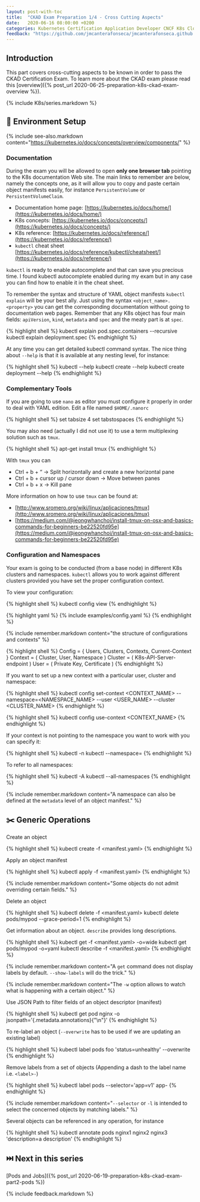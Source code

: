 ```yaml
---
layout: post-with-toc
title:  "CKAD Exam Preparation 1/4 - Cross Cutting Aspects"
date:   2020-06-16 08:00:00 +0200
categories: Kubernetes Certification Application Developer CNCF K8s Cloud Native Computing CKAD Linux Foundation
feedback: "https://github.com/jmcanterafonseca/jmcanterafonseca.github.io/issues/1"
---
```


## Introduction

This part covers cross-cutting aspects to be known in order to pass the CKAD Certification Exam. To learn more about the CKAD exam  please read this [overview]({% post_url 2020-06-25-preparation-k8s-ckad-exam-overview %}).

{% include K8s/series.markdown %}

## 🧭 Environment Setup

{% include see-also.markdown content="https://kubernetes.io/docs/concepts/overview/components/" %}

### Documentation 

During the exam you will be allowed to open **only one browser tab** pointing to the K8s documentation Web site. 
The main links to remember are below, namely the concepts one, as it will allow you to copy and paste certain
object manifests easily, for instance `PersistentVolume` or `PersistentVolumeClaim`. 

* Documentation home page: [https://kubernetes.io/docs/home/](https://kubernetes.io/docs/home/)
* K8s concepts: [https://kubernetes.io/docs/concepts/](https://kubernetes.io/docs/concepts/)
* K8s reference: [https://kubernetes.io/docs/reference/](https://kubernetes.io/docs/reference/)
* `kubectl` cheat sheet [https://kubernetes.io/docs/reference/kubectl/cheatsheet/](https://kubernetes.io/docs/reference/)

`kubectl` is ready to enable autocomplete and that can save you precious time. I found kubectl autocomplete enabled during my exam but in any case you can find how to enable it in the cheat sheet. 

To remember the syntax and structure of YAML object manifests `kubectl explain` will be your best ally. 
Just using the syntax `<object_name>.<property>` you can get the corresponding documentation without going
to documentation web pages. Remember that any K8s object has four main fields: `apiVersion`, `kind`, `metadata` and `spec` and the meaty part is at `spec`. 

{% highlight shell %}
kubectl explain pod.spec.containers --recursive
kubectl explain deployment.spec
{% endhighlight %}

At any time you can get detailed kubectl command syntax. The nice thing about `--help` is
that it is available at any nesting level, for instance:

{% highlight shell %}
kubectl --help
kubectl create --help
kubectl create deployment --help
{% endhighlight %}

### Complementary Tools
If you are going to use `nano` as editor you must configure it properly in order to deal with YAML edition. Edit a file named `$HOME/.nanorc`

{% highlight shell %}
set tabsize 4
set tabstospaces
{% endhighlight %}

You may also need (actually I did not use it) to use a term multiplexing solution such as `tmux`.

{% highlight shell %}
apt-get install tmux
{% endhighlight %}

With `tmux` you can 

* Ctrl + b + “ → Split horizontally and create a new horizontal pane
* Ctrl + b + cursor up / cursor down → Move between panes
* Ctrl + b + x → Kill pane

More information on how to use `tmux` can be found at:

* [http://www.sromero.org/wiki/linux/aplicaciones/tmux](http://www.sromero.org/wiki/linux/aplicaciones/tmux)
* [https://medium.com/@jeongwhanchoi/install-tmux-on-osx-and-basics-commands-for-beginners-be22520fd95e](https://medium.com/@jeongwhanchoi/install-tmux-on-osx-and-basics-commands-for-beginners-be22520fd95e)

### Configuration and Namespaces
Your exam is going to be conducted (from a base node) in different K8s clusters and namespaces. 
`kubectl` allows you to work against different clusters provided you have set the proper configuration context. 

To view your configuration: 

{% highlight shell %}
kubectl config view
{% endhighlight %}

{% highlight yaml %}
{% include examples/config.yaml %}
{% endhighlight %}

{% include remember.markdown content="the structure of configurations and contexts" %} 

{% highlight shell %}
Config = { Users, Clusters, Contexts, Current-Context }
Context = ( Cluster, User, Namespace )
Cluster = ( K8s-API-Server-endpoint )
User = ( Private Key, Certificate )
{% endhighlight %}

If you want to set up a new context with a particular user, cluster and namespace:

{% highlight shell %}
kubectl config set-context <CONTEXT_NAME> --namespace=<NAMESPACE_NAME> 
--user <USER_NAME> --cluster <CLUSTER_NAME>
{% endhighlight %}

{% highlight shell %}
kubectl config use-context <CONTEXT_NAME> 
{% endhighlight %}

If your context is not pointing to the namespace you want to work with you can specify it:

{% highlight shell %}
kubectl -n  <NAMESPACE>
kubectl --namespace=<NAMESPACE>
{% endhighlight %}

To refer to all namespaces: 

{% highlight shell %}
kubectl -A
kubectl --all-namespaces
{% endhighlight %}

{% include remember.markdown content="A namespace can also be defined at the `metadata` level of an object manifest." %}

## ✂️ Generic Operations

Create an object

{% highlight shell %}
kubectl create -f <manifest.yaml>
{% endhighlight %}

Apply an object manifest

{% highlight shell %}
kubectl apply -f <manifest.yaml>
{% endhighlight %}

{% include remember.markdown content="Some objects do not admit overriding certain fields." %}

Delete an object

{% highlight shell %}
kubectl delete -f <manifest.yaml>
kubectl delete pods/mypod --grace-period=1
{% endhighlight %}

Get information about an object. `describe` provides long descriptions. 

{% highlight shell %}
kubectl get -f <manifest.yaml> -o=wide
kubectl get pods/mypod -o=yaml
kubectl describe -f <manifest.yaml>
{% endhighlight %}

{% include remember.markdown content="A `get` command does not display labels by default. `--show-labels` will do the trick." %}

{% include remember.markdown content="The  `-w` option allows to watch what is happening with a certain object." %}

Use JSON Path to filter fields of an object descriptor (manifest)

{% highlight shell %}
kubectl get pod nginx -o jsonpath='{.metadata.annotations}{"\n"}'
{% endhighlight %}

To re-label an object (`--overwrite` has to be used if we are updating an existing label)

{% highlight shell %}
kubectl label pods foo 'status=unhealthy' --overwrite
{% endhighlight %}

Remove labels from a set of objects (Appending a dash to the label name i.e. `<label>-`)

{% highlight shell %}
kubectl label pods --selector='app=v1' app-
{% endhighlight %}

{% include remember.markdown content="`--selector` or `-l` is intended to select the concerned objects by matching labels." %}

Several objects can be referenced in any operation, for instance

{% highlight shell %}
kubectl annotate pods nginx1 nginx2 nginx3 'description=a description'
{% endhighlight %}

## ⏭️ Next in this series

[Pods and Jobs]({% post_url 2020-06-19-preparation-k8s-ckad-exam-part2-pods %})

{% include feedback.markdown %}
